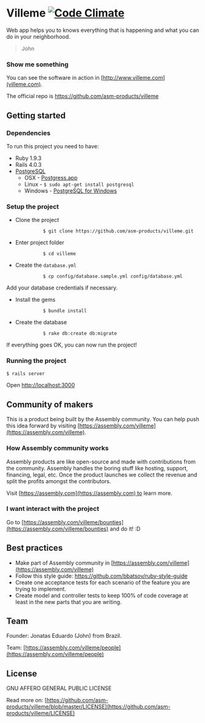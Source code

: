 # Villeme [![Code Climate](https://codeclimate.com/github/asm-products/villeme/badges/gpa.svg)](https://codeclimate.com/github/asm-products/villeme)

Web app helps you to knows everything that is happening and what you can do in your neighborhood.
>John

### Show me something

You can see the software in action in [http://www.villeme.com](villeme.com).

The official repo is https://github.com/asm-products/villeme

## Getting started

### Dependencies

To run this project you need to have:

* Ruby 1.9.3
* Rails 4.0.3
* [PostgreSQL](http://www.postgresql.org/)
	* OSX - [Postgress.app](http://postgresapp.com/)
	* Linux - `$ sudo apt-get install postgresql`
	* Windows - [PostgreSQL for Windows](http://www.postgresql.org/download/windows/)


### Setup the project

* Clone the project

				$ git clone https://github.com/asm-products/villeme.git

* Enter project folder

				$ cd villeme

* Create the `database.yml`

				$ cp config/database.sample.yml config/database.yml

Add your database credentials if necessary.

* Install the gems

				$ bundle install

* Create the database

				$ rake db:create db:migrate

If everything goes OK, you can now run the project!


### Running the project

```bash
$ rails server
```

Open [http://localhost:3000](http://localhost:3000)


## Community of makers

This is a product being built by the Assembly community. You can help push this idea forward by visiting [https://assembly.com/villeme](https://assembly.com/villeme).


### How Assembly community works

Assembly products are like open-source and made with contributions from the community. Assembly handles the boring stuff like hosting, support, financing, legal, etc. Once the product launches we collect the revenue and split the profits amongst the contributors.

Visit [https://assembly.com](https://assembly.com) to learn more.


### I want interact with the project

Go to [https://assembly.com/villeme/bounties](https://assembly.com/villeme/bounties) and do it! :D


## Best practices 

* Make part of Assembly community in [https://assembly.com/villeme](https://assembly.com/villeme)
* Follow this style guide: https://github.com/bbatsov/ruby-style-guide
* Create one acceptance tests for each scenario of the feature you are trying to implement.
* Create model and controller tests to keep 100% of code coverage at least in the new parts that you are writing.


## Team

Founder: Jonatas Eduardo (John) from Brazil.

Team: [https://assembly.com/villeme/people](https://assembly.com/villeme/people)


## License

GNU AFFERO GENERAL PUBLIC LICENSE

Read more on: [https://github.com/asm-products/villeme/blob/master/LICENSE](https://github.com/asm-products/villeme/LICENSE)